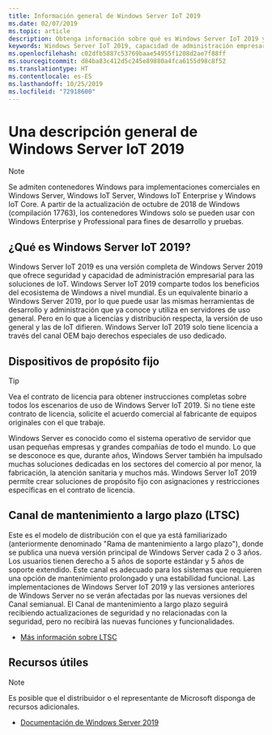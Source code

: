 ```yaml
---
title: Información general de Windows Server IoT 2019
ms.date: 02/07/2019
ms.topic: article
description: Obtenga información sobre qué es Windows Server IoT 2019 y lo que le permite hacer.
keywords: Windows Server IoT 2019, capacidad de administración empresarial, ecosistema de Windows, IoT
ms.openlocfilehash: c02dfb5887c53769baae54955f1208d2ae7f88ff
ms.sourcegitcommit: d84ba83c412d5c245e89880a4fca6155d98c8f52
ms.translationtype: HT
ms.contentlocale: es-ES
ms.lasthandoff: 10/25/2019
ms.locfileid: "72918600"
---
```

# <a name="an-overview-of-windows-server-iot-2019"></a>Una descripción general de Windows Server IoT 2019

> [!NOTE]
> Se admiten contenedores Windows para implementaciones comerciales en Windows Server, Windows IoT Server, Windows IoT Enterprise y Windows IoT Core.  A partir de la actualización de octubre de 2018 de Windows (compilación 17763), los contenedores Windows solo se pueden usar con Windows Enterprise y Professional para fines de desarrollo y pruebas.

## <a name="what-is-windows-server-iot-2019"></a>¿Qué es Windows Server IoT 2019?
Windows Server IoT 2019 es una versión completa de Windows Server 2019 que ofrece seguridad y capacidad de administración empresarial para las soluciones de IoT. Windows Server IoT 2019 comparte todos los beneficios del ecosistema de Windows a nivel mundial. Es un equivalente binario a Windows Server 2019, por lo que puede usar las mismas herramientas de desarrollo y administración que ya conoce y utiliza en servidores de uso general. Pero en lo que a licencias y distribución respecta, la versión de uso general y las de IoT difieren.  Windows Server IoT 2019 solo tiene licencia a través del canal OEM bajo derechos especiales de uso dedicado.

## <a name="fixed-purpose-devices"></a>Dispositivos de propósito fijo 

> [!TIP]
> Vea el contrato de licencia para obtener instrucciones completas sobre todos los escenarios de uso de Windows Server IoT 2019. Si no tiene este contrato de licencia, solicite el acuerdo comercial al fabricante de equipos originales con el que trabaje.

Windows Server es conocido como el sistema operativo de servidor que usan pequeñas empresas y grandes compañías de todo el mundo. Lo que se desconoce es que, durante años, Windows Server también ha impulsado muchas soluciones dedicadas en los sectores del comercio al por menor, la fabricación, la atención sanitaria y muchos más. Windows Server IoT 2019 permite crear soluciones de propósito fijo con asignaciones y restricciones específicas en el contrato de licencia.

## <a name="long-term-servicing-channel-ltsc"></a>Canal de mantenimiento a largo plazo (LTSC)

Este es el modelo de distribución con el que ya está familiarizado (anteriormente denominado "Rama de mantenimiento a largo plazo"), donde se publica una nueva versión principal de Windows Server cada 2 o 3 años. Los usuarios tienen derecho a 5 años de soporte estándar y 5 años de soporte extendido. Este canal es adecuado para los sistemas que requieren una opción de mantenimiento prolongado y una estabilidad funcional. Las implementaciones de Windows Server IoT 2019 y las versiones anteriores de Windows Server no se verán afectadas por las nuevas versiones del Canal semianual. El Canal de mantenimiento a largo plazo seguirá recibiendo actualizaciones de seguridad y no relacionadas con la seguridad, pero no recibirá las nuevas funciones y funcionalidades.

* [Más información sobre LTSC](https://docs.microsoft.com/en-us/windows-server/get-started-19/servicing-channels-19#long-term-servicing-channel-ltsc)

## <a name="helpful-resources"></a>Recursos útiles
> [!NOTE]
> Es posible que el distribuidor o el representante de Microsoft disponga de recursos adicionales.

* [Documentación de Windows Server 2019](https://docs.microsoft.com/en-us/windows-server/index)
